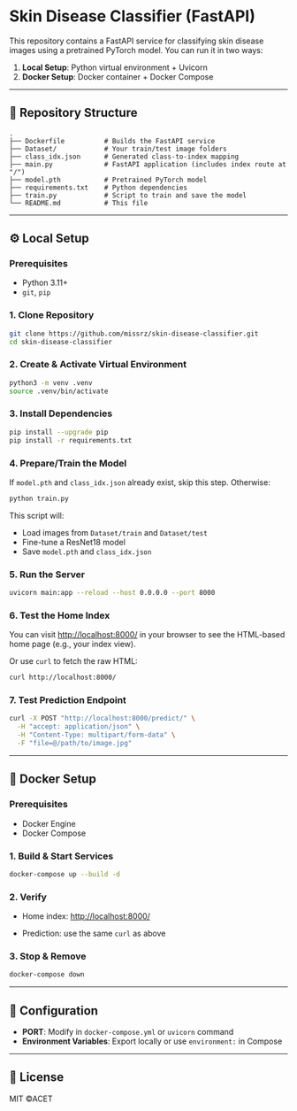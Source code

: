 # Skin Disease Classifier (FastAPI)

This repository contains a FastAPI service for classifying skin disease images using a pretrained PyTorch model. You can run it in two ways:

1. **Local Setup**: Python virtual environment + Uvicorn
2. **Docker Setup**: Docker container + Docker Compose

---

## 📂 Repository Structure

```text
.
├── Dockerfile          # Builds the FastAPI service
├── Dataset/            # Your train/test image folders
├── class_idx.json      # Generated class-to-index mapping
├── main.py             # FastAPI application (includes index route at "/")
├── model.pth           # Pretrained PyTorch model
├── requirements.txt    # Python dependencies
├── train.py            # Script to train and save the model
└── README.md           # This file
```

---

## ⚙️ Local Setup

### Prerequisites

* Python 3.11+
* `git`, `pip`

### 1. Clone Repository

```bash
git clone https://github.com/missrz/skin-disease-classifier.git
cd skin-disease-classifier
```

### 2. Create & Activate Virtual Environment

```bash
python3 -m venv .venv
source .venv/bin/activate
```

### 3. Install Dependencies

```bash
pip install --upgrade pip
pip install -r requirements.txt
```

### 4. Prepare/Train the Model

If `model.pth` and `class_idx.json` already exist, skip this step.
Otherwise:

```bash
python train.py
```

This script will:

* Load images from `Dataset/train` and `Dataset/test`
* Fine-tune a ResNet18 model
* Save `model.pth` and `class_idx.json`

### 5. Run the Server

```bash
uvicorn main:app --reload --host 0.0.0.0 --port 8000
```

### 6. Test the Home Index

You can visit [http://localhost:8000/](http://localhost:8000/) in your browser to see the HTML-based home page (e.g., your index view).

Or use `curl` to fetch the raw HTML:

```bash
curl http://localhost:8000/
```

### 7. Test Prediction Endpoint

```bash
curl -X POST "http://localhost:8000/predict/" \
  -H "accept: application/json" \
  -H "Content-Type: multipart/form-data" \
  -F "file=@/path/to/image.jpg"
```

---

## 🐳 Docker Setup

### Prerequisites

* Docker Engine
* Docker Compose

### 1. Build & Start Services

```bash
docker-compose up --build -d
```

### 2. Verify

* Home index: [http://localhost:8000/](http://localhost:8000/)

* Prediction: use the same `curl` as above

### 3. Stop & Remove

```bash
docker-compose down
```

---

## 🔧 Configuration

* **PORT**: Modify in `docker-compose.yml` or `uvicorn` command
* **Environment Variables**: Export locally or use `environment:` in Compose

---

## 📄 License

MIT ©ACET
